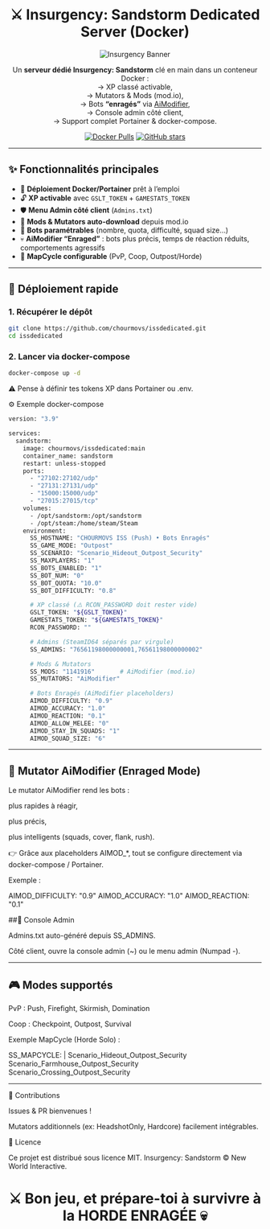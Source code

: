 <div align="center">

# ⚔️ Insurgency: Sandstorm Dedicated Server (Docker)

![Insurgency Banner](https://cdn.cloudflare.steamstatic.com/steam/apps/581320/header.jpg)

Un **serveur dédié Insurgency: Sandstorm** clé en main dans un conteneur Docker :  
→ XP classé activable,  
→ Mutators & Mods (mod.io),  
→ Bots **“enragés”** via [AiModifier](https://mod.io/g/insurgencysandstorm/m/aimodifier),  
→ Console admin côté client,  
→ Support complet Portainer & docker-compose.

[![Docker Pulls](https://img.shields.io/docker/pulls/chourmovs/issdedicated)](https://hub.docker.com/r/chourmovs/issdedicated)
[![GitHub stars](https://img.shields.io/github/stars/chourmovs/issdedicated?style=social)](https://github.com/chourmovs/issdedicated)

</div>

---

## ✨ Fonctionnalités principales

- 🐳 **Déploiement Docker/Portainer** prêt à l’emploi  
- 🔓 **XP activable** avec `GSLT_TOKEN` + `GAMESTATS_TOKEN`  
- 🛡️ **Menu Admin côté client** (`Admins.txt`)  
- 🧩 **Mods & Mutators auto-download** depuis mod.io  
- 🤖 **Bots paramétrables** (nombre, quota, difficulté, squad size…)  
- 💀 **AiModifier “Enraged”** : bots plus précis, temps de réaction réduits, comportements agressifs  
- 🔀 **MapCycle configurable** (PvP, Coop, Outpost/Horde)  

---

## 🚀 Déploiement rapide

### 1. Récupérer le dépôt
```bash
git clone https://github.com/chourmovs/issdedicated.git
cd issdedicated
```

### 2. Lancer via docker-compose
```bash
docker-compose up -d
```
⚠️ Pense à définir tes tokens XP dans Portainer ou .env.

⚙️ Exemple docker-compose
```bash
version: "3.9"

services:
  sandstorm:
    image: chourmovs/issdedicated:main
    container_name: sandstorm
    restart: unless-stopped
    ports:
      - "27102:27102/udp"
      - "27131:27131/udp"
      - "15000:15000/udp"
      - "27015:27015/tcp"
    volumes:
      - /opt/sandstorm:/opt/sandstorm
      - /opt/steam:/home/steam/Steam
    environment:
      SS_HOSTNAME: "CHOURMOVS ISS (Push) • Bots Enragés"
      SS_GAME_MODE: "Outpost"
      SS_SCENARIO: "Scenario_Hideout_Outpost_Security"
      SS_MAXPLAYERS: "1"
      SS_BOTS_ENABLED: "1"
      SS_BOT_NUM: "0"
      SS_BOT_QUOTA: "10.0"
      SS_BOT_DIFFICULTY: "0.8"

      # XP classé (⚠️ RCON_PASSWORD doit rester vide)
      GSLT_TOKEN: "${GSLT_TOKEN}"
      GAMESTATS_TOKEN: "${GAMESTATS_TOKEN}"
      RCON_PASSWORD: ""

      # Admins (SteamID64 séparés par virgule)
      SS_ADMINS: "76561198000000001,76561198000000002"

      # Mods & Mutators
      SS_MODS: "1141916"       # AiModifier (mod.io)
      SS_MUTATORS: "AiModifier"

      # Bots Enragés (AiModifier placeholders)
      AIMOD_DIFFICULTY: "0.9"
      AIMOD_ACCURACY: "1.0"
      AIMOD_REACTION: "0.1"
      AIMOD_ALLOW_MELEE: "0"
      AIMOD_STAY_IN_SQUADS: "1"
      AIMOD_SQUAD_SIZE: "6"
```
---
## 🧩 Mutator AiModifier (Enraged Mode)

Le mutator AiModifier rend les bots :

plus rapides à réagir,

plus précis,

plus intelligents (squads, cover, flank, rush).

👉 Grâce aux placeholders AIMOD_*, tout se configure directement via docker-compose / Portainer.

Exemple :

AIMOD_DIFFICULTY: "0.9"
AIMOD_ACCURACY: "1.0"
AIMOD_REACTION: "0.1"

##📜 Console Admin

Admins.txt auto-généré depuis SS_ADMINS.

Côté client, ouvre la console admin (~) ou le menu admin (Numpad -).

---
## 🎮 Modes supportés

PvP : Push, Firefight, Skirmish, Domination

Coop : Checkpoint, Outpost, Survival

Exemple MapCycle (Horde Solo) :

SS_MAPCYCLE: |
  Scenario_Hideout_Outpost_Security
  Scenario_Farmhouse_Outpost_Security
  Scenario_Crossing_Outpost_Security

---

	
</div>
🤝 Contributions

Issues & PR bienvenues !

Mutators additionnels (ex: HeadshotOnly, Hardcore) facilement intégrables.

📜 Licence

Ce projet est distribué sous licence MIT.
Insurgency: Sandstorm © New World Interactive.

<div align="center">

# ⚔️ Bon jeu, et prépare-toi à survivre à la HORDE ENRAGÉE 💀

</div>
